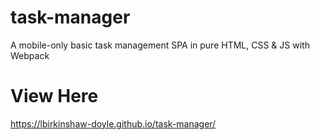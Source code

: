 # task-manager

A mobile-only basic task management SPA in pure HTML, CSS &amp; JS with Webpack

# View Here

https://lbirkinshaw-doyle.github.io/task-manager/
